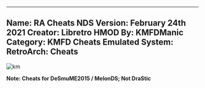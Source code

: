 -----------------------
Name: RA Cheats NDS
Version: February 24th 2021
Creator: Libretro
HMOD By: KMFDManic
Category: KMFD Cheats
Emulated System: RetroArch: Cheats
-----------------------
![km](https://i.imgur.com/iAoUn3H.png)

**Note: Cheats for DeSmuME2015 / MelonDS; Not DraStic**
